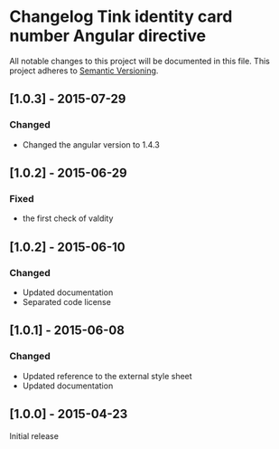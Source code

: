 # Changelog Tink identity card number Angular directive

All notable changes to this project will be documented in this file.
This project adheres to [Semantic Versioning](http://semver.org/).

<!--
## [Unreleased] - [unreleased]

### Added
### Changed
### Deprecated
### Removed
### Fixed
### Security
-->

## [1.0.3] - 2015-07-29

### Changed
- Changed the angular version to 1.4.3

## [1.0.2] - 2015-06-29

### Fixed
- the first check of valdity

## [1.0.2] - 2015-06-10

### Changed
- Updated documentation
- Separated code license



## [1.0.1] - 2015-06-08

### Changed
- Updated reference to the external style sheet
- Updated documentation



## [1.0.0] - 2015-04-23

Initial release
